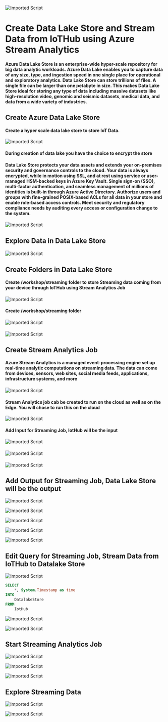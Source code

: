 ![Imported Script](https://github.com/rangv/AzureIoTLabs/blob/master/DatalakeStore/images/datalakestore.jpg "Header Image")
# Create Data Lake Store and Stream Data from IoTHub using Azure Stream Analytics

#### Azure Data Lake Store is an enterprise-wide hyper-scale repository for big data analytic workloads. Azure Data Lake enables you to capture data of any size, type, and ingestion speed in one single place for operational and exploratory analytics. Data Lake Store can store trillions of files. A single file can be larger than one petabyte in size. This makes Data Lake Store ideal for storing any type of data including massive datasets like high-resolution video, genomic and seismic datasets, medical data, and data from a wide variety of industries.


## Create Azure Data Lake Store

#### Create a hyper scale data lake store to store IoT Data. 

![Imported Script](https://github.com/rangv/AzureIoTLabs/blob/master/DatalakeStore/images/01_Create_Datalake_Store.png "Create Datalake Store")

#### 

#### During creation of data lake you have the choice to encrypt the store

#### Data Lake Store protects your data assets and extends your on-premises security and governance controls to the cloud. Your data is always encrypted, while in motion using SSL, and at rest using service or user-managed HSM-backed keys in Azure Key Vault. Single sign-on (SSO), multi-factor authentication, and seamless management of millions of identities is built-in through Azure Active Directory. Authorize users and groups with fine-grained POSIX-based ACLs for all data in your store and enable role-based access controls. Meet security and regulatory compliance needs by auditing every access or configuration change to the system.

#### 

![Imported Script](https://github.com/rangv/AzureIoTLabs/blob/master/DatalakeStore/images/02_Create_Datalake_Store_Submit.png "Create Datalake Store")

#### 

## Explore Data in Data Lake Store

#### 

![Imported Script](https://github.com/rangv/AzureIoTLabs/blob/master/DatalakeStore/images/03_Datalake_Store_Date_Explore.png "Explore Data")

#### 


## Create Folders in Data Lake Store

#### Create /workshop/streaming folder to store Streaming data coming from your device through IoTHub using Stream Analytics Job

#### 

![Imported Script](https://github.com/rangv/AzureIoTLabs/blob/master/DatalakeStore/images/04_Datalake_Store_Date_Explore_create_folder_workshop.png "Explore Data")

#### Create /workshop/streaming folder

#### 

![Imported Script](https://github.com/rangv/AzureIoTLabs/blob/master/DatalakeStore/images/05_Datalake_Store_Date_Explore_create_folder_workshop_streaming.png "Explore Data")

#### 

![Imported Script](https://github.com/rangv/AzureIoTLabs/blob/master/DatalakeStore/images/06_Datalake_Store_Date_Explore_created_folder.png "Explore Data")

#### 

## Create Stream Analytics Job

#### Azure Stream Analytics is a managed event-processing engine set up real-time analytic computations on streaming data. The data can come from devices, sensors, web sites, social media feeds, applications, infrastructure systems, and more

#### 

![Imported Script](https://github.com/rangv/AzureIoTLabs/blob/master/DatalakeStore/images/07_Create_Stream_Analytics_Job.png "Create Stream Analytics Job")

#### 

#### Stream Analytics job cab be created to run on the cloud as well as on the Edge. You will chose to run this on the cloud

![Imported Script](https://github.com/rangv/AzureIoTLabs/blob/master/DatalakeStore/images/08_Create_Stream_Analytics_Job_submit.png "Create Stream Analytics Job")

#### 

#### Add Input for Streaming Job, IotHub will be the input

#### 

![Imported Script](https://github.com/rangv/AzureIoTLabs/blob/master/DatalakeStore/images/09_Add_Input.png "Add Input")

#### 

![Imported Script](https://github.com/rangv/AzureIoTLabs/blob/master/DatalakeStore/images/10_Add_IoTHub.png "Add Input")

#### 

![Imported Script](https://github.com/rangv/AzureIoTLabs/blob/master/DatalakeStore/images/11_Save_IoTHub.png "Add Input")

#### 

## Add Output for Streaming Job, Data Lake Store will be the output

![Imported Script](https://github.com/rangv/AzureIoTLabs/blob/master/DatalakeStore/images/12_Add_Data_Lake_Store.png "Add Output")

![Imported Script](https://github.com/rangv/AzureIoTLabs/blob/master/DatalakeStore/images/13_Add_Output.png "Add Output")

![Imported Script](https://github.com/rangv/AzureIoTLabs/blob/master/DatalakeStore/images/14_Save_Output.png "Add Output")

![Imported Script](https://github.com/rangv/AzureIoTLabs/blob/master/DatalakeStore/images/15_Save_Output_2.png "Add Output")

![Imported Script](https://github.com/rangv/AzureIoTLabs/blob/master/DatalakeStore/images/16_Save_Output_3.png "Add Output")


## Edit Query for Streaming Job, Stream Data from IoTHub to Datalake Store

![Imported Script](https://github.com/rangv/AzureIoTLabs/blob/master/DatalakeStore/images/17_Edit_Query.png "Edit Query")


```sql
SELECT
    *, System.Timestamp as time
INTO
    DatalakeStore
FROM
    IotHub
```

![Imported Script](https://github.com/rangv/AzureIoTLabs/blob/master/DatalakeStore/images/18_Save_Query.png "Edit Query")

![Imported Script](https://github.com/rangv/AzureIoTLabs/blob/master/DatalakeStore/images/19_Save_Query_Yes.png "Save Query")




## Start Streaming Analytics Job

![Imported Script](https://github.com/rangv/AzureIoTLabs/blob/master/DatalakeStore/images/20_Start_Stream_Analytics_Job.png "Start Job")

![Imported Script](https://github.com/rangv/AzureIoTLabs/blob/master/DatalakeStore/images/21_Start_custom.png "Start Job")

![Imported Script](https://github.com/rangv/AzureIoTLabs/blob/master/DatalakeStore/images/22_running.png "Job running")


## Explore Streaming Data

![Imported Script](https://github.com/rangv/AzureIoTLabs/blob/master/DatalakeStore/images/23_datalake_store_explore_streaming_data.png "Explore Streaming Data")

![Imported Script](https://github.com/rangv/AzureIoTLabs/blob/master/DatalakeStore/images/24_datalake_file.png "Explore Streaming Data")

